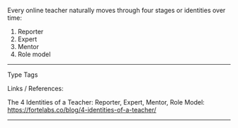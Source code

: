 Every online teacher naturally moves through four stages or identities over time:

1.  Reporter
2.  Expert
3.  Mentor
4.  Role model

---
Type 
Tags 

Links / References:

The 4 Identities of a Teacher: Reporter, Expert, Mentor, Role Model: https://fortelabs.co/blog/4-identities-of-a-teacher/

---